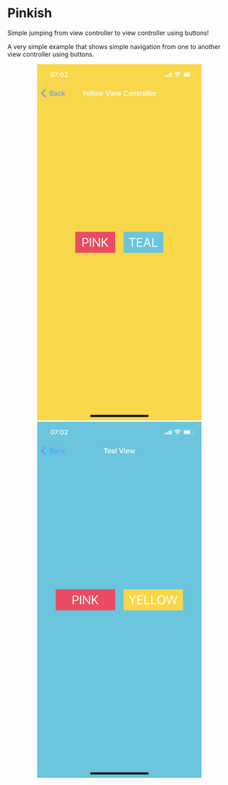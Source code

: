 # Pinkish
  <p align="left">
Simple jumping from view controller to view controller using buttons!
  </p>
  
  <p align="left">
A very simple example that shows simple navigation from one to another view controller using buttons.
</p>

<div align="center">
<img src="images/view1.PNG" height="800">
<img src="images/view2.PNG" height="800">
</div>

